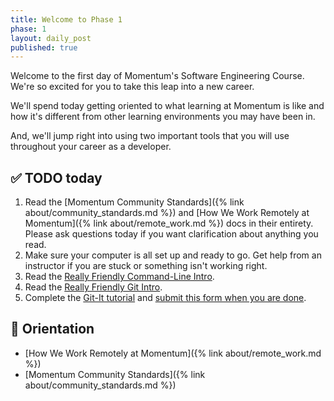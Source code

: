 ```yaml
---
title: Welcome to Phase 1
phase: 1
layout: daily_post
published: true
---
```


Welcome to the first day of Momentum's Software Engineering Course. We're so excited for you to take this leap into a new career.

We'll spend today getting oriented to what learning at Momentum is like and how it's different from other learning environments you may have been in.

And, we'll jump right into using two important tools that you will use throughout your career as a developer.

## ✅ TODO today

1. Read the [Momentum Community Standards]({% link about/community_standards.md %}) and [How We Work Remotely at Momentum]({% link about/remote_work.md %}) docs in their entirety. Please ask questions today if you want clarification about anything you read.
2. Make sure your computer is all set up and ready to go. Get help from an instructor if you are stuck or something isn't working right.
3. Read the [Really Friendly Command-Line Intro](https://drive.google.com/open?id=1E4ALJrjclTYE4C6lwIV517-SOXiZ-Dqb).
4. Read the [Really Friendly Git Intro](https://drive.google.com/open?id=125rubyTQpBwmpi6I_UzUWfT1aXeHmy5n).
5. Complete the [Git-It tutorial]({{site.data.phase1.projects.git_it.url}}) and [submit this form when you are done](https://forms.gle/jvQjs85BJ19JS1cWA).

## 📙 Orientation

- [How We Work Remotely at Momentum]({% link about/remote_work.md %})
- [Momentum Community Standards]({% link about/community_standards.md %})
